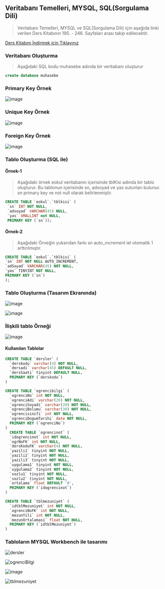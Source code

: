 ## Veritabanı Temelleri, MYSQL, SQL(Sorgulama Dili) ##

> Veritabanı Temelleri, MYSQL ve  SQL(Sorgulama Dili) için aşağıda linki verilen Ders Kitabının 195. - 246. Sayfaları arası takip edilecektir.

 [Ders Kitabını İndirmek için Tıklayınız](http://meslek.eba.gov.tr/upload/dk10/Nesne_Tabanli_Programlama_10_3.pdf)
 
 ### Veritabanı Oluşturma ###
 
 > Aşağıdaki SQL kodu muhasebe adında bir veritabanı oluşturur
 ```sql
 create database muhasebe
 ```
 
 
### Primary Key Örnek ###

![image](https://user-images.githubusercontent.com/28144917/165025003-c2c26e07-313c-48d9-94c5-2b962bfd23fc.png)

 
### Unique Key Örnek ###

![image](https://user-images.githubusercontent.com/28144917/165025025-a79c465d-971e-4133-8d22-8cafa711458c.png)

### Foreign Key Örnek ###

![image](https://user-images.githubusercontent.com/28144917/165025119-3ffd2d5e-963c-4222-ad8d-bbc1da7e15e6.png)


### Tablo Oluşturma (SQL ile) ###

#### Örnek-1 ####
> Aşağıdaki örnek eokul veritabanın içerisinde tblKisi adında bir tablo oluşturur. Bu tablonun içerisinde sn, adsoyad ve yas sutunları bulunur. sn  primary key ve not null olarak belirlenmiştir.

 ```sql
CREATE TABLE `eokul`.`tblkisi` (
  `sn` INT NOT NULL,
  `adsoyad` VARCHAR(45) NULL,
  `yas` SMALLINT not NULL,
  PRIMARY KEY (`sn`));
 ```
 
 #### Örnek-2 ####
 > Aşağıdaki Örneğin yukarıdan farkı sn auto_ıncrement iel otomatik 1 arttırılmıştır.
 
  ```sql
CREATE TABLE `eokul`.`tblkisi` (
  `sn` INT NOT NULL AUTO_INCREMENT,
  `adSoyad` VARCHAR(45) NOT NULL,
  `yas` TINYINT NOT NULL,
  PRIMARY KEY (`sn`)
  );
 ```
 
 
### Tablo Oluşturma (Tasarım Ekranında) ###

![image](https://user-images.githubusercontent.com/28144917/165025400-14327818-8cf5-4393-8354-edb6ece469d9.png)

![image](https://user-images.githubusercontent.com/28144917/165025405-7cef5a42-33df-4341-b598-8fdfb79a07f0.png)

### İlişkili tablo Örneği

![image](https://user-images.githubusercontent.com/28144917/165026934-0b7a46cd-6854-4d94-9114-7ac48d89eb99.png)

#### Kullanılan Tablolar

```sql
CREATE TABLE `dersler` (
  `derskodu` varchar(4) NOT NULL,
  `dersadi` varchar(45) DEFAULT NULL,
  `dersSaati` tinyint DEFAULT NULL,
  PRIMARY KEY (`derskodu`)
)

CREATE TABLE `ogrencibilgi` (
  `ogrenciNo` int NOT NULL,
  `ogrenciAdi` varchar(20) NOT NULL,
  `ogrenciSoyadi` varchar(20) NOT NULL,
  `ogrenciBolumu` varchar(30) NOT NULL,
  `ogrencisinifi` int NOT NULL,
  `ogrenciDogumTarihi` date NOT NULL,
  PRIMARY KEY (`ogrenciNo`)
)
  CREATE TABLE `ogrencinot` (
  `idogrencinot` int NOT NULL,
  `ogrNoFK` int NOT NULL,
  `dersKoduFK` varchar(4) NOT NULL,
  `yazili1` tinyint NOT NULL,
  `yazili2` tinyint NOT NULL,
  `yazili3` tinyint NOT NULL,
  `uygulama1` tinyint NOT NULL,
  `uygulama2` tinyint NOT NULL,
  `sozlu1` tinyint NOT NULL,
  `sozlu2` tinyint NOT NULL,
  `ortalama` float DEFAULT '0',
  PRIMARY KEY (`idogrencinot`)
)

CREATE TABLE `tblmezuniyet` (
  `idtblMezuniyet` int NOT NULL,
  `ogrenciNoFK` int NOT NULL,
  `mezunYili` int NOT NULL,
  `mezunOrtalamasi` float NOT NULL,
  PRIMARY KEY (`idtblMezuniyet`)
) 
```

### Tabloların MYSQL Workbench ile tasarımı ###

![dersler](https://user-images.githubusercontent.com/28144917/165704848-cd323104-8647-4b09-a8a1-165b8628991b.JPG)

![ogrenciBilgi](https://user-images.githubusercontent.com/28144917/165704853-08caaee7-0e69-4b58-9fbf-a9565eae32db.JPG)

![image](https://user-images.githubusercontent.com/28144917/165705242-e6c0c5dd-f0c1-4b81-b000-9a5906979b7b.png)

![tblmezuniyet](https://user-images.githubusercontent.com/28144917/165704857-d9eba488-8a6c-4545-bb64-d653e76b5db3.JPG)
